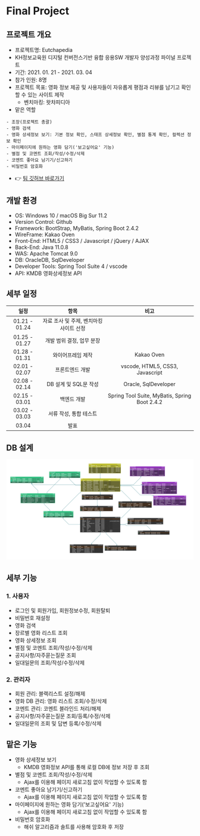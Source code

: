 # Final Project
## 프로젝트 개요
- 프로젝트명: Eutchapedia
- KH정보교육원 디지털 컨버전스기반 융합 응용SW 개발자 양성과정 파이널 프로젝트
- 기간: 2021. 01. 21 - 2021. 03. 04
- 참가 인원: 8명
- 프로젝트 목표: 영화 정보 제공 및 사용자들이 자유롭게 평점과 리뷰를 남기고 확인할 수 있는 사이트 제작
  - 벤치마킹: 왓챠피디아
- 맡은 역할
```text
- 조장(프로젝트 총괄) 
- 영화 검색
- 영화 상세정보 보기: 기본 정보 확인, 스태프 상세정보 확인, 별점 통계 확인, 컬렉션 정보 확인
- 마이페이지에 원하는 영화 담기('보고싶어요' 기능)
- 별점 및 코멘트 조회/작성/수정/삭제
- 코멘트 좋아요 남기기/신고하기
- 비밀번호 암호화
```
- 👉 [팀 깃허브 바로가기](https://github.com/geniushyeon/KH-FINAL-PROJECT-1)

## 개발 환경
- OS: Windows 10 / macOS Big Sur 11.2
- Version Control: Github
- Framework: BootStrap, MyBatis, Spring Boot 2.4.2 
- WireFrame: Kakao Oven
- Front-End: HTML5 / CSS3 / Javascript / jQuery / AJAX
- Back-End: Java 11.0.8
- WAS: Apache Tomcat 9.0
- DB: OracleDB, SqlDeveloper
- Developer Tools: Spring Tool Suite 4 / vscode
- API: KMDB 영화상세정보 API

## 세부 일정
|일정|항목|비고|
|:---:|:---:|:---:|
|01.21 - 01.24|자료 조사 및 주제, 벤치마킹 사이트 선정|
|01.25 - 01.27|개발 범위 결정, 업무 분장|
|01.28 - 01.31|와이어프레임 제작|Kakao Oven
|02.01 - 02.07|프론트엔드 개발|vscode, HTML5, CSS3, Javascript
|02.08 - 02.14|DB 설계 및 SQL문 작성|Oracle, SqlDeveloper
|02.15 - 03.01|백엔드 개발|Spring Tool Suite, MyBatis, Spring Boot 2.4.2
|03.02 - 03.03|서류 작성, 통합 테스트
|03.04|발표|

## DB 설계
![](assets/eutchapedia.png)
## 세부 기능
### 1. 사용자
- 로그인 및 회원가입, 회원정보수정, 회원탈퇴
- 비밀번호 재설정
- 영화 검색
- 장르별 영화 리스트 조회
- 영화 상세정보 조회
- 별점 및 코멘트 조회/작성/수정/삭제
- 공지사항/자주묻는질문 조회
- 일대일문의 조회/작성/수정/삭제
### 2. 관리자
- 회원 관리: 블랙리스트 설정/해제
- 영화 DB 관리: 영화 리스트 조회/수정/삭제
- 코멘트 관리: 코멘트 블라인드 처리/해제
- 공지사항/자주묻는질문 조회/등록/수정/삭제
- 일대일문의 조회 및 답변 등록/수정/삭제
## 맡은 기능
- 영화 상세정보 보기
  - KMDB 영화정보 API를 통해 로컬 DB에 정보 저장 후 조회
- 별점 및 코멘트 조회/작성/수정/삭제
  - Ajax를 이용해 페이지 새로고침 없이 작업할 수 있도록 함
- 코멘트 좋아요 남기기/신고하기
  - Ajax를 이용해 페이지 새로고침 없이 작업할 수 있도록 함
- 마이페이지에 원하는 영화 담기('보고싶어요' 기능)
  - Ajax를 이용해 페이지 새로고침 없이 작업할 수 있도록 함
- 비밀번호 암호화
  - 해쉬 알고리즘과 솔트를 사용해 암호화 후 저장